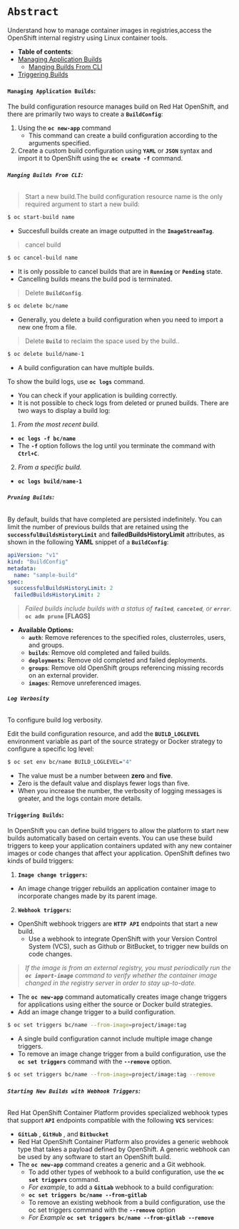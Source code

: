 
# **`Abstract`**
Understand how to manage container images in registries,access the OpenShift internal registry using Linux container tools.

-  **Table of contents**:
  - [Managing Application Builds](#managing-application-builds)
  	- [Manging Builds From CLI](#managing-builds-from-CLI)
  - [Triggering Builds](#triggering-builds)
  
#### **`Managing Application Builds`:**


The build configuration resource manages build on Red Hat OpenShift, and there are primarily two ways to create a **`BuildConfig`**:
1. Using the **`oc new-app`** command
 	- This command can create a build configuration according to the arguments specified. 
2. Create a custom build configuration using **`YAML`** or **`JSON`** syntax and import it to OpenShift using the **`oc create -f`** command.

###### **`Manging Builds From CLI`:**
> Start a new build.The build configuration resource name is the only required argument to start a new build:

```zsh
$ oc start-build name
```
- Succesfull builds create an image outputted in the **`ImageStreamTag`**.
> cancel build
```zsh
$ oc cancel-build name
```
- It is only possible to cancel builds that are in **`Running`** or **`Pending`** state.
- Cancelling builds means the build pod is terminated.
> Delete **`BuildConfig`**.
```zsh
$ oc delete bc/name
```
- Generally, you delete a build configuration when you need to import a new one from a file.
> Delete **`Build`** to reclaim the space used by the
build..
```zsh
$ oc delete build/name-1
```
-  A build configuration can have multiple builds.

To show the build logs, use **`oc logs`** command.
- You can check if your application is building correctly. 
- It is not possible to check logs from deleted or pruned builds. 
There are two ways to display a build log:
1. *From the most recent build.*
 - **`oc logs -f bc/name`**
 - The **`-f`** option follows the log until you terminate the command with **`Ctrl+C`**.
2. *From a specific build.*
 - **`oc logs build/name-1`**

###### **`Pruning Builds`:**

By default, builds that have completed are persisted indefinitely. You can limit the number of previous builds that are retained using the **`successfulBuildsHistoryLimit`** and **failedBuildsHistoryLimit** attributes, as shown in the following **YAML** snippet of a **`BuildConfig`**:

```yaml
apiVersion: "v1" 
kind: "BuildConfig" 
metadata:
  name: "sample-build"
spec:
  successfulBuildsHistoryLimit: 2
  failedBuildsHistoryLimit: 2
```
> *Failed builds include builds with a status of **`failed`**, **`canceled`**, or **`error`**.*
**`oc adm prune` [FLAGS]**
- **Available Options:**
  - **`auth`**: Remove references to the specified roles, clusterroles, users, and groups.
  - **`builds`**: Remove old completed and failed builds.
  - **`deployments`**: Remove old completed and failed deployments.
  - **`groups`**: Remove old OpenShift groups referencing missing records on an external provider.
  - **`images`**: Remove unreferenced images. 

###### **`Log Verbosity`**

To configure build log verbosity.

Edit the build configuration resource, and add the **`BUILD_LOGLEVEL`** environment variable as part of the source strategy or Docker strategy to configure a specific log level:

```zsh
$ oc set env bc/name BUILD_LOGLEVEL="4"
```
- The value must be a number between **zero** and **five**. 
- Zero is the default value and displays fewer logs than five. 
- When you increase the number, the verbosity of logging messages is greater, and the logs contain more details.

#### **`Triggering Builds`:**

In OpenShift you can define build triggers to allow the platform to start new builds automatically based on certain events. You can use these build triggers to keep your application containers updated with any new container images or code changes that affect your application. OpenShift defines two kinds of build triggers:
1. **`Image change triggers`:**
- An image change trigger rebuilds an application container image to incorporate changes made by its parent image.
2. **`Webhook triggers`:**
- OpenShift webhook triggers are **`HTTP API`** endpoints that start a new build. 
    - Use a webhook to integrate OpenShift with your Version Control System (VCS), such as Github or BitBucket, to trigger new builds on code changes.

> *If the image is from an external registry, you must periodically run the **`oc import-image`** command to verify whether the container image changed in the registry server in order to stay up-to-date.*
- The **`oc new-app`** command automatically creates image change triggers for applications using either the source or Docker build strategies.
- Add an image change trigger to a build configuration.
```zsh
$ oc set triggers bc/name --from-image=project/image:tag
```
- A single build configuration cannot include multiple image change triggers.
- To remove an image change trigger from a build configuration, use the **`oc set triggers`** command with the **`--remove`** option.
```zsh
$ oc set triggers bc/name --from-image=project/image:tag --remove
```

###### **`Starting New Builds with Webhook Triggers`:**

Red Hat OpenShift Container Platform provides specialized webhook types that support **`API`** endpoints compatible with the following **`VCS`** services:
- **`GitLab`** , **`GitHub`** , and **`Bitbucket`**
- Red Hat OpenShift Container Platform also provides a generic webhook type that takes a payload defined by OpenShift. A generic webhook can be used by any software to start an OpenShift build.
- The **`oc new-app`** command creates a generic and a Git webhook. 
	- To add other types of webhook to a build configuration, use the **`oc set triggers`** command. 
	- *For example*, to add a **`GitLab`** webhook to a build configuration:
	- **`oc set triggers bc/name --from-gitlab`**
	- To remove an existing webhook from a build configuration, use the oc set triggers command with the **`--remove`** option
	- *For Example* **`oc set triggers bc/name --from-gitlab --remove`**


